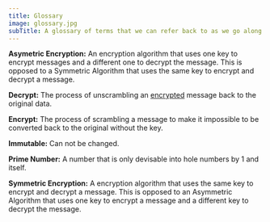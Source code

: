 ```yaml
---
title: Glossary
image: glossary.jpg
subTitle: A glossary of terms that we can refer back to as we go along.
---
```

<a name="asymmetric"></a>__Asymetric Encryption:__ An encryption algorithm that uses one key to encrypt messages and a different one to decrypt the message. This is opposed to a Symmetric Algorithm that uses the same key to encrypt and decrypt a message.

<a name="decrypt"></a>__Decrypt:__ The process of unscrambling an [encrypted](#encrypt) message back to the original data.

<a name="encrypt"></a>__Encrypt:__ The process of scrambling a message to make it impossible to be converted back to the original without the key.

<a name="immutable"></a>__Immutable:__ Can not be changed.

<a name="prime"></a>__Prime Number:__ A number that is only devisable into hole numbers by 1 and itself.

<a name="symmetric"></a>__Symmetric Encryption:__ A encryption algorithm that uses the same key to encrypt and decrypt a message. This is opposed to an Asymmetric Algorithm that uses one key to encrypt a message and a different key to decrypt the message.